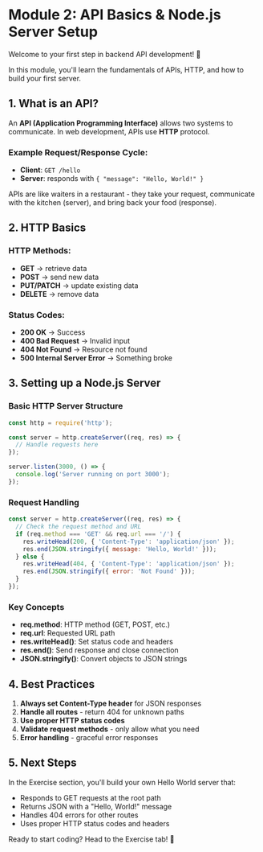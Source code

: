 # Module 2: API Basics & Node.js Server Setup

Welcome to your first step in backend API development! 🎉

In this module, you'll learn the fundamentals of APIs, HTTP, and how to build your first server.

## 1. What is an API?

An **API (Application Programming Interface)** allows two systems to communicate. In web development, APIs use **HTTP** protocol.

### Example Request/Response Cycle:
- **Client**: `GET /hello`
- **Server**: responds with `{ "message": "Hello, World!" }`

APIs are like waiters in a restaurant - they take your request, communicate with the kitchen (server), and bring back your food (response).

## 2. HTTP Basics

### HTTP Methods:
- **GET** → retrieve data
- **POST** → send new data
- **PUT/PATCH** → update existing data
- **DELETE** → remove data

### Status Codes:
- **200 OK** → Success
- **400 Bad Request** → Invalid input
- **404 Not Found** → Resource not found
- **500 Internal Server Error** → Something broke

## 3. Setting up a Node.js Server

### Basic HTTP Server Structure

```javascript
const http = require('http');

const server = http.createServer((req, res) => {
  // Handle requests here
});

server.listen(3000, () => {
  console.log('Server running on port 3000');
});
```

### Request Handling

```javascript
const server = http.createServer((req, res) => {
  // Check the request method and URL
  if (req.method === 'GET' && req.url === '/') {
    res.writeHead(200, { 'Content-Type': 'application/json' });
    res.end(JSON.stringify({ message: 'Hello, World!' }));
  } else {
    res.writeHead(404, { 'Content-Type': 'application/json' });
    res.end(JSON.stringify({ error: 'Not Found' }));
  }
});
```

### Key Concepts

- **req.method**: HTTP method (GET, POST, etc.)
- **req.url**: Requested URL path
- **res.writeHead()**: Set status code and headers
- **res.end()**: Send response and close connection
- **JSON.stringify()**: Convert objects to JSON strings

## 4. Best Practices

1. **Always set Content-Type header** for JSON responses
2. **Handle all routes** - return 404 for unknown paths
3. **Use proper HTTP status codes**
4. **Validate request methods** - only allow what you need
5. **Error handling** - graceful error responses

## 5. Next Steps

In the Exercise section, you'll build your own Hello World server that:
- Responds to GET requests at the root path
- Returns JSON with a "Hello, World!" message
- Handles 404 errors for other routes
- Uses proper HTTP status codes and headers

Ready to start coding? Head to the Exercise tab! 🚀

